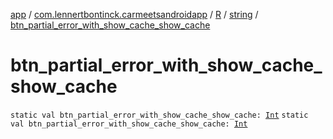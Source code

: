 [app](../../../index.md) / [com.lennertbontinck.carmeetsandroidapp](../../index.md) / [R](../index.md) / [string](index.md) / [btn_partial_error_with_show_cache_show_cache](./btn_partial_error_with_show_cache_show_cache.md)

# btn_partial_error_with_show_cache_show_cache

`static val btn_partial_error_with_show_cache_show_cache: `[`Int`](https://kotlinlang.org/api/latest/jvm/stdlib/kotlin/-int/index.html)
`static val btn_partial_error_with_show_cache_show_cache: `[`Int`](https://kotlinlang.org/api/latest/jvm/stdlib/kotlin/-int/index.html)
